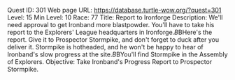 Quest ID: 301
Web page URL: https://database.turtle-wow.org/?quest=301
Level: 15
Min Level: 10
Race: 77
Title: Report to Ironforge
Description: We'll need approval to get Ironband more blastpowder. You'll have to take his report to the Explorers' League headquarters in Ironforge.$B$BHere's the report. Give it to Prospector Stormpike, and don't forget to duck after you deliver it. Stormpike is hotheaded, and he won't be happy to hear of Ironband's slow progress at the site.$B$BYou'll find Stormpike in the Assembly of Explorers.
Objective: Take Ironband's Progress Report to Prospector Stormpike.
